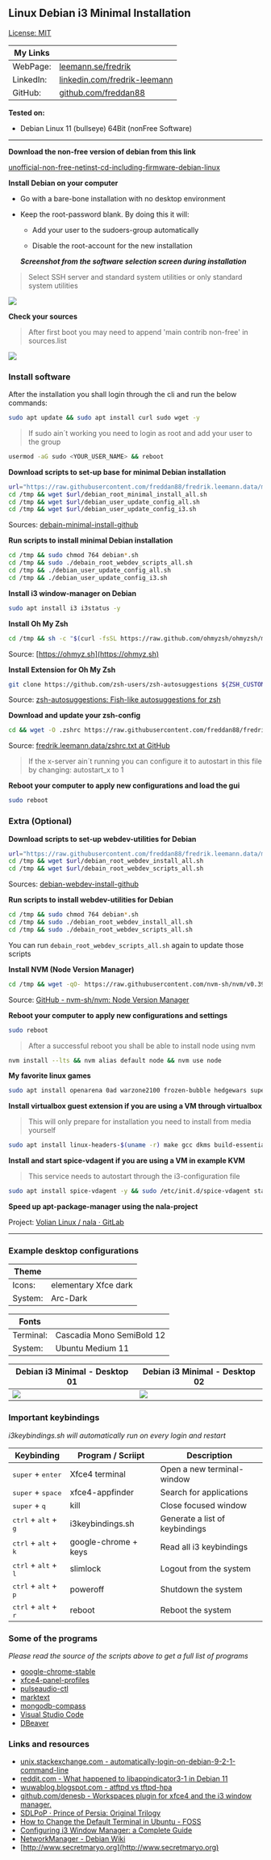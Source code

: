 ## Linux Debian i3 Minimal Installation

[License: MIT](https://choosealicense.com/licenses/mit)

| My Links  |                                                                                      |
| --------- | ------------------------------------------------------------------------------------ |
| WebPage:  | [leemann.se/fredrik](http://www.leemann.se/fredrik)                                  |
| LinkedIn: | [linkedin.com/fredrik-leemann](https://se.linkedin.com/in/fredrik-leemann-821b19110) |
| GitHub:   | [github.com/freddan88](https://github.com/freddan88)                                 |

**Tested on:**

- Debian Linux 11 (bullseye) 64Bit (nonFree Software)

---

**Download the non-free version of debian from this link**

[unofficial-non-free-netinst-cd-including-firmware-debian-linux](https://cdimage.debian.org/cdimage/unofficial/non-free/cd-including-firmware/current/amd64/iso-cd/)

**Install Debian on your computer**

- Go with a bare-bone installation with no desktop environment

- Keep the root-password blank. By doing this it will:

  - Add your user to the sudoers-group automatically

  - Disable the root-account for the new installation

  **_Screenshot from the software selection screen during installation_**

> Select SSH server and standard system utilities or only standard system utilities

![](images/i3-debian-minimal-software-selection-screen.png)

**Check your sources**

> After first boot you may need to append 'main contrib non-free' in sources.list

![](images/i3-debian-minimal-apt-sources.png)

### Install software

After the installation you shall login through the cli and run the below commands:

```bash
sudo apt update && sudo apt install curl sudo wget -y
```

> If sudo ain´t working you need to login as root and add your user to the group

```bash
usermod -aG sudo <YOUR_USER_NAME> && reboot
```

**Download scripts to set-up base for minimal Debian installation**

```bash
url="https://raw.githubusercontent.com/freddan88/fredrik.leemann.data/main/linux/scripts/debain-minimal-install"
cd /tmp && wget $url/debian_root_minimal_install_all.sh
cd /tmp && wget $url/debian_user_update_config_all.sh
cd /tmp && wget $url/debian_user_update_config_i3.sh
```

Sources: [debain-minimal-install-github](https://github.com/freddan88/fredrik.leemann.data/tree/main/linux/scripts/debain-minimal-install)

**Run scripts to install minimal Debian installation**

```bash
cd /tmp && sudo chmod 764 debian*.sh
cd /tmp && sudo ./debain_root_webdev_scripts_all.sh
cd /tmp && ./debian_user_update_config_all.sh
cd /tmp && ./debian_user_update_config_i3.sh
```

**Install i3 window-manager on Debian**

```bash
sudo apt install i3 i3status -y
```

**Install Oh My Zsh**

```bash
cd /tmp && sh -c "$(curl -fsSL https://raw.github.com/ohmyzsh/ohmyzsh/master/tools/install.sh)"
```

Source: [https://ohmyz.sh](https://ohmyz.sh)

**Install Extension for Oh My Zsh**

```bash
git clone https://github.com/zsh-users/zsh-autosuggestions ${ZSH_CUSTOM:-~/.oh-my-zsh/custom}/plugins/zsh-autosuggestions
```

Source: [zsh-autosuggestions: Fish-like autosuggestions for zsh](https://github.com/zsh-users/zsh-autosuggestions)

**Download and update your zsh-config**

```bash
cd && wget -O .zshrc https://raw.githubusercontent.com/freddan88/fredrik.leemann.data/main/linux/configurations/shells/zshrc
```

Source: [fredrik.leemann.data/zshrc.txt at GitHub](https://github.com/freddan88/fredrik.leemann.data/blob/main/linux/configurations/shells/zshrc.txt)

> If the x-server ain´t running you can configure it to autostart in this file by changing: autostart_x to 1

**Reboot your computer to apply new configurations and load the gui**

```bash
sudo reboot
```

### Extra (Optional)

**Download scripts to set-up webdev-utilities for Debian**

```bash
url="https://raw.githubusercontent.com/freddan88/fredrik.leemann.data/main/linux/scripts/debian-webdev-install"
cd /tmp && wget $url/debian_root_webdev_install_all.sh
cd /tmp && wget $url/debain_root_webdev_scripts_all.sh
```

Sources: [debian-webdev-install-github](https://github.com/freddan88/fredrik.leemann.data/tree/main/linux/scripts/debian-webdev-install)

**Run scripts to install webdev-utilities for Debian**

```bash
cd /tmp && sudo chmod 764 debian*.sh
cd /tmp && sudo ./debian_root_webdev_install_all.sh
cd /tmp && sudo ./debain_root_webdev_scripts_all.sh
```

You can run `debain_root_webdev_scripts_all.sh` again to update those scripts

**Install NVM (Node Version Manager)**

```bash
cd /tmp && wget -qO- https://raw.githubusercontent.com/nvm-sh/nvm/v0.39.1/install.sh | bash
```

Source: [GitHub - nvm-sh/nvm: Node Version Manager](https://github.com/nvm-sh/nvm)

**Reboot your computer to apply new configurations and settings**

```bash
sudo reboot
```

> After a successful reboot you shall be able to install node using nvm

```bash
nvm install --lts && nvm alias default node && nvm use node
```

**My favorite linux games**

```bash
sudo apt install openarena 0ad warzone2100 frozen-bubble hedgewars supertux supertuxkart quadrapassel xmoto pinball pinball-table-gnu pinball-table-hurd gnome-nibbles teeworlds -y
```

**Install virtualbox guest extension if you are using a VM through virtualbox**

> This will only prepare for installation you need to install from media yourself

```bash
sudo apt install linux-headers-$(uname -r) make gcc dkms build-essential -y
```

**Install and start spice-vdagent if you are using a VM in example KVM**

> This service needs to autostart through the i3-configuration file

```bash
sudo apt install spice-vdagent -y && sudo /etc/init.d/spice-vdagent start
```

**Speed up apt-package-manager using the nala-project**

Project: [Volian Linux / nala · GitLab](https://gitlab.com/volian/nala)

---

### Example desktop configurations

| Theme   |                      |
| ------- | -------------------- |
| Icons:  | elementary Xfce dark |
| System: | Arc-Dark             |

| Fonts     |                           |
| --------- | ------------------------- |
| Terminal: | Cascadia Mono SemiBold 12 |
| System:   | Ubuntu Medium 11          |

| Debian i3 Minimal - Desktop 01                       | Debian i3 Minimal - Desktop 02                       |
| ---------------------------------------------------- | ---------------------------------------------------- |
| ![](images/i3-debian-minimal-desktop-example-01.png) | ![](images/i3-debian-minimal-desktop-example-02.png) |

### Important keybindings

_i3keybindings.sh will automatically run on every login and restart_

| Keybinding                                      | Program / Scriipt    | Description                    |
| ----------------------------------------------- | -------------------- | ------------------------------ |
| <kbd>super</kbd> + <kbd>enter</kbd>             | Xfce4 terminal       | Open a new terminal-window     |
| <kbd>super</kbd> + <kbd>space</kbd>             | xfce4-appfinder      | Search for applications        |
| <kbd>super</kbd> + <kbd>q</kbd>                 | kill                 | Close focused window           |
| <kbd>ctrl</kbd> + <kbd>alt</kbd> + <kbd>g</kbd> | i3keybindings.sh     | Generate a list of keybindings |
| <kbd>ctrl</kbd> + <kbd>alt</kbd> + <kbd>k</kbd> | google-chrome + keys | Read all i3 keybindings        |
| <kbd>ctrl</kbd> + <kbd>alt</kbd> + <kbd>l</kbd> | slimlock             | Logout from the system         |
| <kbd>ctrl</kbd> + <kbd>alt</kbd> + <kbd>p</kbd> | poweroff             | Shutdown the system            |
| <kbd>ctrl</kbd> + <kbd>alt</kbd> + <kbd>r</kbd> | reboot               | Reboot the system              |

### Some of the programs

_Please read the source of the scripts above to get a full list of programs_

- [google-chrome-stable](https://dl.google.com/linux/direct/google-chrome-stable_current_amd64.deb "Link to download the Latest Stable Build of Google's Web Browser for deb-linux 64Bit")
- [xfce4-panel-profiles](http://ftp.ports.debian.org/debian-ports/pool/main/x/xfce4-panel-profiles/ "Save/restore xfce4-panel-configurations")
- [pulseaudio-ctl](https://github.com/graysky2/pulseaudio-ctl "Control pulseaudio volume from the shell or keyboard")
- [marktext](https://github.com/marktext/marktext "Edit and Create Markdown-documents")
- [mongodb-compass](https://www.mongodb.com/try/download/compass "Manage MongoDB Databases")
- [Visual Studio Code](https://code.visualstudio.com "My Preferred Code Editor")
- [DBeaver](https://dbeaver.io/download "Universal Database Management Tool")

### Links and resources

- [unix.stackexchange.com - automatically-login-on-debian-9-2-1-command-line](https://unix.stackexchange.com/questions/401759/automatically-login-on-debian-9-2-1-command-line)
- [reddit.com - What happened to libappindicator3-1 in Debian 11](https://www.reddit.com/r/debian/comments/pn1oia/what_happened_to_libappindicator31_in_debian_11)
- [wuwablog.blogspot.com - atftpd vs tftpd-hpa](http://wuwablog.blogspot.com/2018/07/atftpd-vs-tftpd-hpa.html)
- [github.com/denesb - Workspaces plugin for xfce4 and the i3 window manager.](https://github.com/denesb/xfce4-i3-workspaces-plugin)
- [SDLPoP · Prince of Persia: Original Trilogy](https://www.popot.org/get_the_games.php?game=SDLPoP)
- [How to Change the Default Terminal in Ubuntu - FOSS](https://itsfoss.com/change-default-terminal-ubuntu)
- [Configuring i3 Window Manager: a Complete Guide](https://thevaluable.dev/i3-config-mouseless)
- [NetworkManager - Debian Wiki](https://wiki.debian.org/NetworkManager)
- [http://www.secretmaryo.org](http://www.secretmaryo.org)
